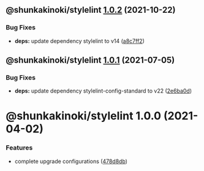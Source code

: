 ## @shunkakinoki/stylelint [1.0.2](https://github.com/shunkakinoki/configurations/compare/@shunkakinoki/stylelint@1.0.1...@shunkakinoki/stylelint@1.0.2) (2021-10-22)

### Bug Fixes

- **deps:** update dependency stylelint to v14 ([a8c7ff2](https://github.com/shunkakinoki/configurations/commit/a8c7ff268e58899f55db6dfe72ddfc314a342001))

## @shunkakinoki/stylelint [1.0.1](https://github.com/shunkakinoki/configurations/compare/@shunkakinoki/stylelint@1.0.0...@shunkakinoki/stylelint@1.0.1) (2021-07-05)

### Bug Fixes

- **deps:** update dependency stylelint-config-standard to v22 ([2e6ba0d](https://github.com/shunkakinoki/configurations/commit/2e6ba0d305b38be1f4407ebbb6411c03625ca09f))

# @shunkakinoki/stylelint 1.0.0 (2021-04-02)

### Features

- complete upgrade configurations ([478d8db](https://github.com/shunkakinoki/configurations/commit/478d8db3afc1157e242d47bc9439256b18849952))
